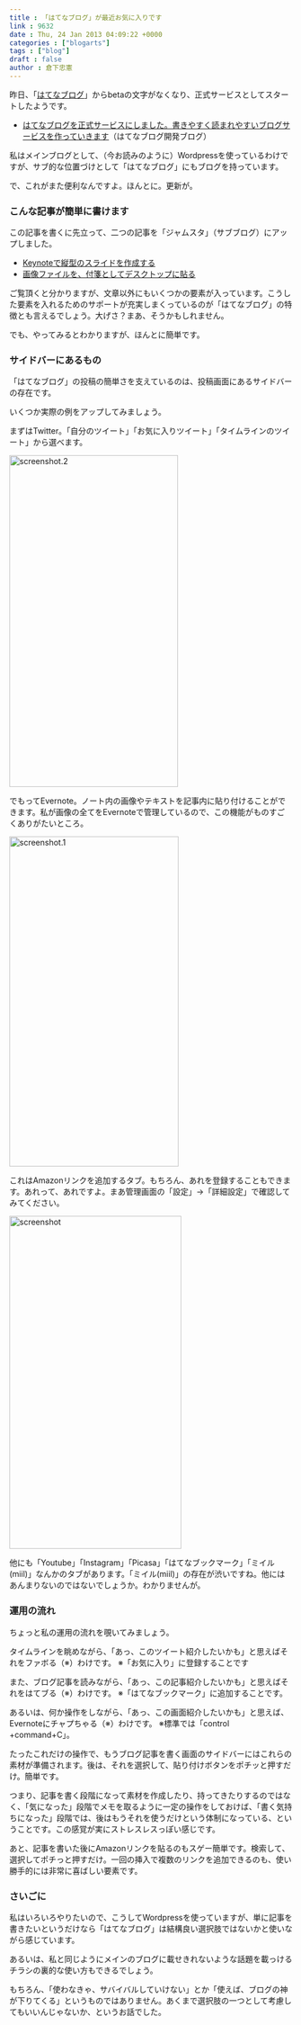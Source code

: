 ```yaml
---
title : 「はてなブログ」が最近お気に入りです
link : 9632
date : Thu, 24 Jan 2013 04:09:22 +0000
categories : ["blogarts"]
tags : ["blog"]
draft : false
author : 倉下忠憲
---
```


昨日、「<a href="http://hatenablog.com/" target="_blank">はてなブログ</a>」からbetaの文字がなくなり、正式サービスとしてスタートしたようです。

<ul>
	<li><a href="http://staff.hatenablog.com/entry/official-release" target="_blank">はてなブログを正式サービスにしました。書きやすく読まれやすいブログサービスを作っていきます</a>（はてなブログ開発ブログ）</li>
</ul>



私はメインブログとして、（今お読みのように）Wordpressを使っているわけですが、サブ的な位置づけとして「はてなブログ」にもブログを持っています。

で、これがまた便利なんですよ。ほんとに。更新が。

<h3>こんな記事が簡単に書けます</h3>
この記事を書くに先立って、二つの記事を「ジャムスタ」（サブブログ）にアップしました。
<ul>
	<li><a href="http://rashita.hatenablog.com/entry/2013/01/24/122511" target="_blank">Keynoteで縦型のスライドを作成する</a></li>
	<li><a href="http://rashita.hatenablog.com/entry/2013/01/24/123056" target="_blank">画像ファイルを、付箋としてデスクトップに貼る</a></li>
</ul>

ご覧頂くと分かりますが、文章以外にもいくつかの要素が入っています。こうした要素を入れるためのサポートが充実しまくっているのが「はてなブログ」の特徴とも言えるでしょう。大げさ？まあ、そうかもしれません。

でも、やってみるとわかりますが、ほんとに簡単です。

<h3>サイドバーにあるもの</h3>
「はてなブログ」の投稿の簡単さを支えているのは、投稿画面にあるサイドバーの存在です。

いくつか実際の例をアップしてみましょう。

まずはTwitter。「自分のツイート」「お気に入りツイート」「タイムラインのツイート」から選べます。

<a href="https://rashita.net/blog/wp-content/uploads/2013/01/screenshot.2.png"><img src="https://rashita.net/blog/wp-content/uploads/2013/01/screenshot.2.png" alt="screenshot.2" width="300" height="590" class="alignnone size-full wp-image-9635" /></a>

でもってEvernote。ノート内の画像やテキストを記事内に貼り付けることができます。私が画像の全てをEvernoteで管理しているので、この機能がものすごくありがたいところ。

<a href="https://rashita.net/blog/wp-content/uploads/2013/01/screenshot.1.png"><img src="https://rashita.net/blog/wp-content/uploads/2013/01/screenshot.1.png" alt="screenshot.1" width="301" height="587" class="alignnone size-full wp-image-9634" /></a>

これはAmazonリンクを追加するタブ。もちろん、あれを登録することもできます。あれって、あれですよ。まあ管理画面の「設定」→「詳細設定」で確認してみてください。

<a href="https://rashita.net/blog/wp-content/uploads/2013/01/screenshot5.png"><img src="https://rashita.net/blog/wp-content/uploads/2013/01/screenshot5.png" alt="screenshot" width="306" height="592" class="alignnone size-full wp-image-9633" /></a>

他にも「Youtube」「Instagram」「Picasa」「はてなブックマーク」「ミイル(miil)」なんかのタブがあります。「ミイル(miil)」の存在が渋いですね。他にはあんまりないのではないでしょうか。わかりませんが。

<h3>運用の流れ</h3>
ちょっと私の運用の流れを覗いてみましょう。

タイムラインを眺めながら、「あっ、このツイート紹介したいかも」と思えばそれをファボる（※）わけです。
※「お気に入り」に登録することです

また、ブログ記事を読みながら、「あっ、この記事紹介したいかも」と思えばそれをはてブる（※）わけです。
※「はてなブックマーク」に追加することです。

あるいは、何か操作をしながら、「あっ、この画面紹介したいかも」と思えば、Evernoteにチャプちゃる（※）わけです。
※標準では「control +command+C」。

たったこれだけの操作で、もうブログ記事を書く画面のサイドバーにはこれらの素材が準備されます。後は、それを選択して、貼り付けボタンをポチッと押すだけ。簡単です。

つまり、記事を書く段階になって素材を作成したり、持ってきたりするのではなく、「気になった」段階でメモを取るように一定の操作をしておけば、「書く気持ちになった」段階では、後はもうそれを使うだけという体制になっている、ということです。この感覚が実にストレスレスっぽい感じです。

あと、記事を書いた後にAmazonリンクを貼るのもスゲー簡単です。検索して、選択してポチっと押すだけ。一回の挿入で複数のリンクを追加できるのも、使い勝手的には非常に喜ばしい要素です。

<h3>さいごに</h3>
私はいろいろやりたいので、こうしてWordpressを使っていますが、単に記事を書きたいというだけなら「はてなブログ」は結構良い選択肢ではないかと使いながら感じています。

あるいは、私と同じようにメインのブログに載せきれないような話題を載っけるチラシの裏的な使い方もできるでしょう。

もちろん、「使わなきゃ、サバイバルしていけない」とか「使えば、ブログの神が下りてくる」というものではありません。あくまで選択肢の一つとして考慮してもいいんじゃないか、というお話でした。